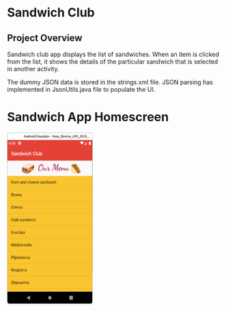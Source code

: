 # Sandwich Club 

## Project Overview
Sandwich club app displays the list of sandwiches. When an item is clicked from the list, it shows the details of the particular sandwich that is selected in another activity.

The dummy JSON data is stored in the strings.xml file. JSON parsing has implemented in JsonUtils.java file to populate the UI.

# Sandwich App Homescreen

<img src="https://github.com/pravallikaraj/Sandwich-Club-App/blob/master/sandwich_app_IMG1.png" width="200" height="400" />

